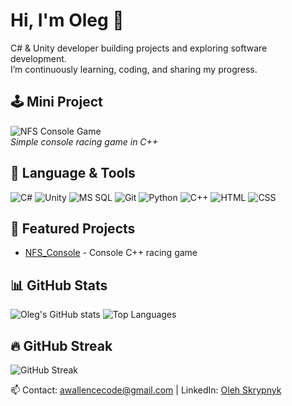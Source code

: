 # Hi, I'm Oleg 👋
C# & Unity developer building projects and exploring software development.  
I’m continuously learning, coding, and sharing my progress.

## 🕹 Mini Project
![NFS Console Game](https://github.com/AwaIIenceCode/NFS_Console/raw/main/screenshot.png)  
*Simple console racing game in C++*

## 🧰 Language & Tools
![C#](https://img.shields.io/badge/-C%23-239120?style=flat&logo=c-sharp&logoColor=white)
![Unity](https://img.shields.io/badge/-Unity-000000?style=flat&logo=unity&logoColor=white)
![MS SQL](https://img.shields.io/badge/-MS_SQL-007ACC?style=flat&logo=microsoft-sql-server&logoColor=white)
![Git](https://img.shields.io/badge/-Git-F05032?style=flat&logo=git&logoColor=white)
![Python](https://img.shields.io/badge/-Python-3776AB?style=flat&logo=python&logoColor=white)
![C++](https://img.shields.io/badge/-C++-00599C?style=flat&logo=c%2B%2B&logoColor=white)
![HTML](https://img.shields.io/badge/-HTML-E34F26?style=flat&logo=html5&logoColor=white)
![CSS](https://img.shields.io/badge/-CSS-1572B6?style=flat&logo=css3&logoColor=white)

## 📂 Featured Projects
- [NFS_Console](https://github.com/AwaIIenceCode/NFS_Console) - Console C++ racing game

## 📊 GitHub Stats
![Oleg's GitHub stats](https://github-readme-stats.vercel.app/api?username=AwaIIenceCode&show_icons=true&hide_border=true&theme=radical)
![Top Languages](https://github-readme-stats.vercel.app/api/top-langs/?username=AwaIIenceCode&layout=compact&hide_border=true)

## 🔥 GitHub Streak
![GitHub Streak](https://github-readme-streak-stats.herokuapp.com/?user=AwaIIenceCode&theme=radical)

📫 Contact: awallencecode@gmail.com | LinkedIn: [Oleh Skrypnyk](https://www.linkedin.com/in/oleh-skrypnyk-zakrevskiy-154739333/)
